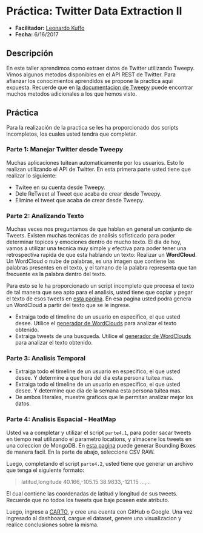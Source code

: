 # Práctica: Twitter Data Extraction II #

- **Facilitador:** [Leonardo Kuffo](https://github.com/lkuffo/)
- **Fecha:** 6/16/2017

## Descripción ##

En este taller aprendimos como extraer datos de Twitter utilizando Tweepy. Vimos algunos metodos disponibles en el API REST de Twitter. Para afianzar los conocimientos aprendidos se propone la practica aqui expuesta. Recuerde que en [la documentacion de Tweepy](http://docs.tweepy.org/en/v3.5.0/index.html) puede encontrar muchos metodos adicionales a los que hemos visto.


## Práctica ##

Para la realización de la practica se les ha proporcionado dos scripts incompletos, los cuales usted tendra que completar.

### Parte 1: Manejar Twitter desde Tweepy ###

Muchas aplicaciones tuitean automaticamente por los usuarios. Esto lo realizan utilizando el API de Twitter. En esta primera parte usted tiene que realizar lo siguiente:
- Twitee en su cuenta desde Tweepy.
- Dele ReTweet al Tweet que acaba de crear desde Tweepy.
- Elimine el tweet que acaba de crear desde Tweepy.

### Parte 2: Analizando Texto ###

Muchas veces nos preguntamos de que hablan en general un conjunto de Tweets. Existen muchas tecnicas de analisis sofisticado para poder determinar topicos y emociones dentro de mucho texto. El dia de hoy, vamos a utilizar una tecnica muy simple y efectiva para poder tener una retrospectiva rapida de que esta hablando un texto: Realizar un **WordCloud**. Un WordCloud o nube de palabras, es una imagen que contiene las palabras presentes en el texto, y el tamano de la palabra representa que tan frecuente es la palabra dentro del texto.

Para esto se le ha proporcionado un script incompleto que procesa el texto de tal manera que sea apto para el analisis, usted  tiene que copiar y pegar el texto de esos tweets en [esta pagina](https://www.jasondavies.com/wordcloud/). En esa pagina usted podra genera un WordCloud a partir del texto que se le ingrese.

- Extraiga todo el timeline de un usuario en especifico, el que usted desee. Utilice el [generador de WordClouds](https://www.jasondavies.com/wordcloud/) para analizar el texto obtenido.
- Extraiga tweets de una busqueda. Utilice el [generador de WordClouds](https://www.jasondavies.com/wordcloud/) para analizar el texto obtenido.

### Parte 3: Analisis Temporal ###
- Extraiga todo el timeline de un usuario en especifico, el que usted desee. Y determine a que hora del dia esta persona tuitea mas.
- Extraiga todo el timeline de un usuario en especifico, el que usted desee. Y determine que dia de la semana esta persona tuitea mas.
- De ambos literales, muestre graficos que le permitan analizar mejor los datos.


### Parte 4: Analisis Espacial - HeatMap ###
Usted va a completar y utilizar el script `parte4.1`, para poder sacar tweets en tiempo real utilizando el parametro locations, y almacene los tweets en una coleccion de MongoDB. En [esta pagina](http://boundingbox.klokantech.com/) puede generar Bounding Boxes de manera facil. En la parte de abajo, seleccione CSV RAW.

Luego, completando el script `parte4.2`, usted tiene que generar un archivo que tenga el siguiente formato:
>latitud,longitude
>40.166,-105.15
>38.9833,-121.15
>...,...

El cual contiene las coordenadas de latitud y longitud de sus tweets. Recuerde que no todos los tweets que baje poseen este atributo.

Luego, ingrese a [CARTO](https://carto.com/), y cree una cuenta con GitHub o Google. Una vez ingresado al dashboard, cargue el dataset, genere una visualizacion y realice conclusiones sobre la misma.
